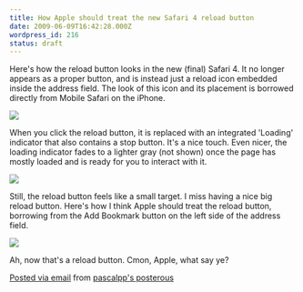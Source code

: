 ```yaml
---
title: How Apple should treat the new Safari 4 reload button
date: 2009-06-09T16:42:28.000Z
wordpress_id: 216
status: draft
---
```


Here's how the reload button looks in the new (final) Safari 4\. It no longer appears as a proper button, and is instead just a reload icon embedded inside the address field. The look of this icon and its placement is borrowed directly from Mobile Safari on the iPhone.

[![](http://posterous.com/getfile/files.posterous.com/pascalpp/nKHOB9eRZZX2Ggk3fXvdfPeqi3VvABFqIPOZboUcam0QVmoEXmz71rFkh34j/01-safari4-reload.jpg.scaled.500.jpg)](http://posterous.com/getfile/files.posterous.com/pascalpp/TX0hHX9cifwVZP5nlt6i94T57zdIItxbtcN9dHz32l5MOI1R2LddsGR3Gzkn/01-safari4-reload.jpg) 

When you click the reload button, it is replaced with an integrated 'Loading' indicator that also contains a stop button. It's a nice touch. Even nicer, the loading indicator fades to a lighter gray (not shown) once the page has mostly loaded and is ready for you to interact with it.

[![](http://posterous.com/getfile/files.posterous.com/pascalpp/VkMZ7aaAJBlCiP9t8ZqQkdve2FubaHaXgVVYP7CchSjfAKxU49MU6NeMOBNE/02-safari4-loading.jpg.scaled.500.jpg)](http://posterous.com/getfile/files.posterous.com/pascalpp/hFilJPakpeD95Y8iBvCEQoLXfBz0wvsvxE4FoYia65vQAMOkQfWsDUBmQHop/02-safari4-loading.jpg) 

Still, the reload button feels like a small target. I miss having a nice big reload button. Here's how I think Apple should treat the reload button, borrowing from the Add Bookmark button on the left side of the address field.

[![](http://posterous.com/getfile/files.posterous.com/pascalpp/JHGsOKv8EccOkPuvOawM17yZc4SWMzCyFQqYBZfGAhMRPAWa0lkPnxAAFPD3/03-safari4-reloadbutton.jpg.scaled.500.jpg)](http://posterous.com/getfile/files.posterous.com/pascalpp/cGDn7m9o2qtzp24rheolgU4IwGJwQp8xxdcyAPEKQwGBvq0ukPnk4InP8uWb/03-safari4-reloadbutton.jpg) 

Ah, now that's a reload button. Cmon, Apple, what say ye?

[Posted via email](http://posterous.com) from [pascalpp's posterous](http://pascalpp.posterous.com/how-apple-should-treat-the-new-safari-4-reloa) 



